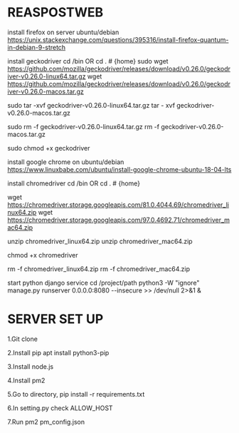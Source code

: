 # REASPOSTWEB

install firefox on server ubuntu/debian
https://unix.stackexchange.com/questions/395316/install-firefox-quantum-in-debian-9-stretch

install geckodriver
cd /bin OR cd . # {home}
sudo wget https://github.com/mozilla/geckodriver/releases/download/v0.26.0/geckodriver-v0.26.0-linux64.tar.gz
wget https://github.com/mozilla/geckodriver/releases/download/v0.26.0/geckodriver-v0.26.0-macos.tar.gz

sudo tar -xvf geckodriver-v0.26.0-linux64.tar.gz
tar - xvf geckodriver-v0.26.0-macos.tar.gz

sudo rm -f geckodriver-v0.26.0-linux64.tar.gz
rm -f geckodriver-v0.26.0-macos.tar.gz

sudo chmod +x geckodriver

install google chrome on ubuntu/debian
https://www.linuxbabe.com/ubuntu/install-google-chrome-ubuntu-18-04-lts

install chromedriver
cd /bin OR cd . # {home}

wget https://chromedriver.storage.googleapis.com/81.0.4044.69/chromedriver_linux64.zip
wget https://chromedriver.storage.googleapis.com/97.0.4692.71/chromedriver_mac64.zip

unzip chromedriver_linux64.zip
unzip chromedriver_mac64.zip

chmod +x chromedriver

rm -f chromedriver_linux64.zip
rm -f chromedriver_mac64.zip

start python django service
cd /project/path
python3 -W "ignore" manage.py runserver 0.0.0.0:8080 --insecure >> /dev/null 2>&1 &

# SERVER SET UP

1.Git clone

2.Install pip apt install python3-pip

3.Install node.js

4.Install pm2

5.Go to directory, pip install -r requirements.txt

6.In setting.py check ALLOW_HOST

7.Run pm2 pm_config.json